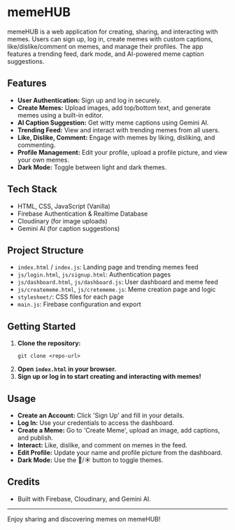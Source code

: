 
# memeHUB

memeHUB is a web application for creating, sharing, and interacting with memes. Users can sign up, log in, create memes with custom captions, like/dislike/comment on memes, and manage their profiles. The app features a trending feed, dark mode, and AI-powered meme caption suggestions.

## Features

- **User Authentication:** Sign up and log in securely.
- **Create Memes:** Upload images, add top/bottom text, and generate memes using a built-in editor.
- **AI Caption Suggestion:** Get witty meme captions using Gemini AI.
- **Trending Feed:** View and interact with trending memes from all users.
- **Like, Dislike, Comment:** Engage with memes by liking, disliking, and commenting.
- **Profile Management:** Edit your profile, upload a profile picture, and view your own memes.
- **Dark Mode:** Toggle between light and dark themes.

## Tech Stack

- HTML, CSS, JavaScript (Vanilla)
- Firebase Authentication & Realtime Database
- Cloudinary (for image uploads)
- Gemini AI (for caption suggestions)

## Project Structure

- `index.html` / `index.js`: Landing page and trending memes feed
- `js/login.html`, `js/signup.html`: Authentication pages
- `js/dashboard.html`, `js/dashboard.js`: User dashboard and meme feed
- `js/creatememe.html`, `js/cretememe.js`: Meme creation page and logic
- `stylesheet/`: CSS files for each page
- `main.js`: Firebase configuration and export

## Getting Started

1. **Clone the repository:**
	```
	git clone <repo-url>
	```
2. **Open `index.html` in your browser.**
3. **Sign up or log in to start creating and interacting with memes!**

## Usage

- **Create an Account:** Click 'Sign Up' and fill in your details.
- **Log In:** Use your credentials to access the dashboard.
- **Create a Meme:** Go to 'Create Meme', upload an image, add captions, and publish.
- **Interact:** Like, dislike, and comment on memes in the feed.
- **Edit Profile:** Update your name and profile picture from the dashboard.
- **Dark Mode:** Use the 🌙/☀️ button to toggle themes.

## Credits

- Built with Firebase, Cloudinary, and Gemini AI.

---
Enjoy sharing and discovering memes on memeHUB!
